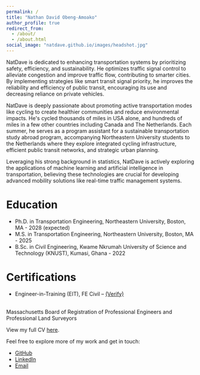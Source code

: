 ```yaml
---
permalink: /
title: "Nathan David Obeng-Amoako"
author_profile: true
redirect_from: 
  - /about/
  - /about.html
social_image: "natdave.github.io/images/headshot.jpg"
---
```

NatDave is dedicated to enhancing transportation systems by prioritizing safety, efficiency, and sustainability. He optimizes traffic signal control to alleviate congestion and improve traffic flow, contributing to smarter cities. By implementing strategies like smart transit signal priority, he improves the reliability and efficiency of public transit, encouraging its use and decreasing reliance on private vehicles.

NatDave is deeply passionate about promoting active transportation modes like cycling to create healthier communities and reduce environmental impacts. He's cycled thousands of miles in USA alone, and hundreds of miles in a few other countries including Canada and The Netherlands. Each summer, he serves as a program assistant for a sustainable transportation study abroad program, accompanying Northeastern University students to the Netherlands where they explore integrated cycling infrastructure, efficient public transit networks, and strategic urban planning.

Leveraging his strong background in statistics, NatDave is actively exploring the applications of machine learning and artificial intelligence in transportation, believing these technologies are crucial for developing advanced mobility solutions like real-time traffic management systems.

Education
======
* Ph.D. in Transportation Engineering, Northeastern University, Boston, MA - 2028 (expected)
* M.S. in Transportation Engineering, Northeastern University, Boston, MA - 2025
* B.Sc. in Civil Engineering, Kwame Nkrumah University of Science and Technology (KNUST), Kumasi, Ghana - 2022

Certifications
======
*	Engineer-in-Training (EIT), FE Civil – [(Verify)](https://www.credly.com/badges/35f81516-e8ec-40a4-ad6c-beb2d54a2894)
<br>
Massachusetts Board of Registration of Professional Engineers and Professional Land Surveyors

View my full CV [here](https://natdave.github.io/files/cv.pdf).

Feel free to explore more of my work and get in touch:
- [GitHub](https://github.com/natdave)
- [LinkedIn](https://www.linkedin.com/in/natdave/)
- [Email](mailto:natdave545@gmail.com)
